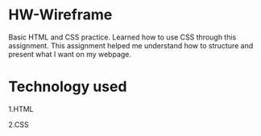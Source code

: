 # HW-Wireframe
Basic HTML and CSS practice. Learned how to use CSS through this assignment. This assignment helped me understand how to structure and present what I want on my webpage. 

# Technology used
1.HTML

2.CSS
